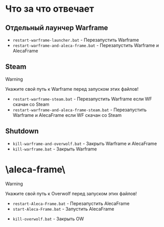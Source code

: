 # Что за что отвечает

## Отдельный лаунчер Warframe
- `restart-warframe-launcher.bat` - Перезапустить Warframe
- `restart-warframe-and-aleca-frame.bat` - Перезапустить Warframe и AlecaFrame

## Steam
> [!warning]
> Укажите свой путь к Warframe перед запуском этих файлов!
> - `restart-warframe-steam.bat` - Перезапустить Warframe если WF скачан со Steam
> - `restart-warframe-and-aleca-frame-steam.bat` - Перезапустить Warframe и AlecaFrame если WF скачан со Steam

## Shutdown
- `kill-warframe-and-overwolf.bat` - Закрыть Warframe и AlecaFrame
- `kill-warframe.bat` - Закрыть Warframe

# \aleca-frame\
> [!warning]
> Укажите свой путь к Overwolf перед запуском этих файлов!
> - `restart-Aleca-Frame.bat` - Перезапустить AlecaFrame
> - `start-Aleca-Frame.bat` - Запустить AlecaFrame

- `kill-overwolf.bat` - Закрыть OW